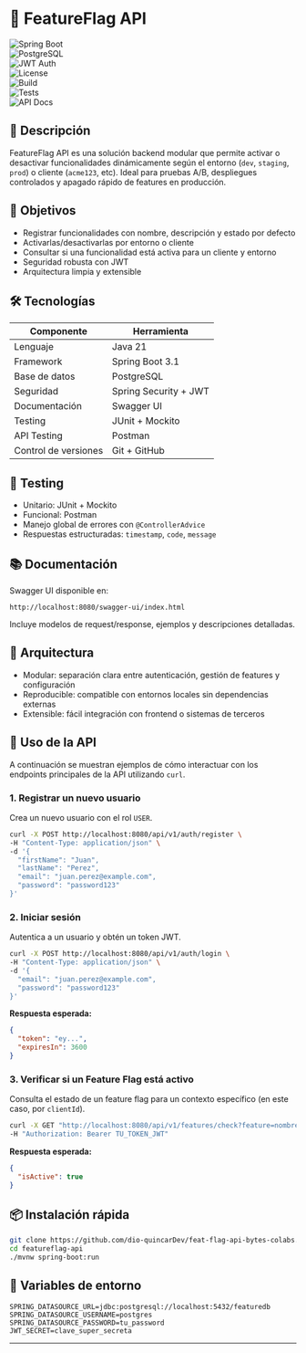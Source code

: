 
# 🧩 FeatureFlag API

![Spring Boot](https://img.shields.io/badge/Spring_Boot-3.3.1-green?logo=springboot)  
![PostgreSQL](https://img.shields.io/badge/PostgreSQL-15-blue?logo=postgresql)  
![JWT Auth](https://img.shields.io/badge/Auth-JWT-yellow?logo=jsonwebtokens)  
![License](https://img.shields.io/badge/License-MIT-lightgrey)  
![Build](https://github.com/dio-quincarDev/feat-flag-api-bytes-colabs/actions/workflows/ci.yml/badge.svg)  
![Tests](https://img.shields.io/badge/Tests-JUnit%20%2B%20Mockito-orange?logo=testing)  
![API Docs](https://img.shields.io/badge/Swagger-UI-blue?logo=swagger)

## 📌 Descripción

FeatureFlag API es una solución backend modular que permite activar o desactivar funcionalidades dinámicamente según el entorno (`dev`, `staging`, `prod`) o cliente (`acme123`, etc). Ideal para pruebas A/B, despliegues controlados y apagado rápido de features en producción.

## 🎯 Objetivos

- Registrar funcionalidades con nombre, descripción y estado por defecto
- Activarlas/desactivarlas por entorno o cliente
- Consultar si una funcionalidad está activa para un cliente y entorno
- Seguridad robusta con JWT
- Arquitectura limpia y extensible

## 🛠️ Tecnologías

| Componente       | Herramienta               |
|------------------|---------------------------|
| Lenguaje         | Java 21                   |
| Framework        | Spring Boot 3.1           |
| Base de datos    | PostgreSQL                |
| Seguridad        | Spring Security + JWT     |
| Documentación    | Swagger UI                |
| Testing          | JUnit + Mockito           |
| API Testing      | Postman                   |
| Control de versiones | Git + GitHub              |



## 🧪 Testing

- Unitario: JUnit + Mockito
- Funcional: Postman
- Manejo global de errores con `@ControllerAdvice`
- Respuestas estructuradas: `timestamp`, `code`, `message`

## 📚 Documentación

Swagger UI disponible en:
```
http://localhost:8080/swagger-ui/index.html
```

Incluye modelos de request/response, ejemplos y descripciones detalladas.

## 🧱 Arquitectura

- Modular: separación clara entre autenticación, gestión de features y configuración
- Reproducible: compatible con entornos locales sin dependencias externas
- Extensible: fácil integración con frontend o sistemas de terceros

## 🚀 Uso de la API

A continuación se muestran ejemplos de cómo interactuar con los endpoints principales de la API utilizando `curl`.

### 1. Registrar un nuevo usuario

Crea un nuevo usuario con el rol `USER`.

```bash
curl -X POST http://localhost:8080/api/v1/auth/register \
-H "Content-Type: application/json" \
-d '{
  "firstName": "Juan",
  "lastName": "Perez",
  "email": "juan.perez@example.com",
  "password": "password123"
}'
```

### 2. Iniciar sesión

Autentica a un usuario y obtén un token JWT.

```bash
curl -X POST http://localhost:8080/api/v1/auth/login \
-H "Content-Type: application/json" \
-d '{
  "email": "juan.perez@example.com",
  "password": "password123"
}'
```

**Respuesta esperada:**

```json
{
  "token": "ey...",
  "expiresIn": 3600
}
```

### 3. Verificar si un Feature Flag está activo

Consulta el estado de un feature flag para un contexto específico (en este caso, por `clientId`).

```bash
curl -X GET "http://localhost:8080/api/v1/features/check?feature=nombre-del-feature&clientId=cliente-123" \
-H "Authorization: Bearer TU_TOKEN_JWT"
```

**Respuesta esperada:**

```json
{
  "isActive": true
}
```


## 📦 Instalación rápida

```bash
git clone https://github.com/dio-quincarDev/feat-flag-api-bytes-colabs.git
cd featureflag-api
./mvnw spring-boot:run
```

## 🧪 Variables de entorno

```env
SPRING_DATASOURCE_URL=jdbc:postgresql://localhost:5432/featuredb  
SPRING_DATASOURCE_USERNAME=postgres  
SPRING_DATASOURCE_PASSWORD=tu_password  
JWT_SECRET=clave_super_secreta  
```

---

